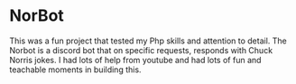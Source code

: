 # NorBot
This was a fun project that tested my Php skills and attention to detail.
The Norbot is a discord bot that on specific requests, responds with Chuck Norris jokes. 
I had lots of help from youtube and had lots of fun and teachable moments in building this.
